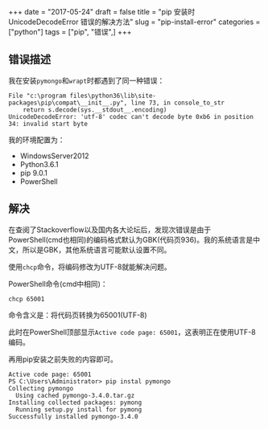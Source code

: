 +++
date = "2017-05-24"
draft = false
title = "pip 安装时 UnicodeDecodeError 错误的解决方法"
slug = "pip-install-error"
categories = ["python"]
tags = ["pip", "错误",]
+++

## 错误描述

我在安装`pymongo`和`wrapt`时都遇到了同一种错误：

```
File "c:\program files\python36\lib\site-packages\pip\compat\__init__.py", line 73, in console_to_str
    return s.decode(sys.__stdout__.encoding)
UnicodeDecodeError: 'utf-8' codec can't decode byte 0xb6 in position 34: invalid start byte
```

我的环境配置为：

- WindowsServer2012
- Python3.6.1
- pip 9.0.1
- PowerShell

## 解决

在查阅了Stackoverflow以及国内各大论坛后，发现次错误是由于PowerShell(cmd也相同)的编码格式默认为GBK(代码页936)。我的系统语言是中文，所以是GBK，其他系统语言可能默认设置不同。

使用`chcp`命令，将编码修改为UTF-8就能解决问题。

PowerShell命令(cmd中相同)：

```
chcp 65001
```
命令含义是：将代码页转换为65001(UTF-8)

此时在PowerShell顶部显示`Active code page: 65001`，这表明正在使用UTF-8编码。

再用pip安装之前失败的内容即可。

```
Active code page: 65001
PS C:\Users\Administrator> pip instal pymongo
Collecting pymongo
  Using cached pymongo-3.4.0.tar.gz
Installing collected packages: pymong
  Running setup.py install for pymong
Successfully installed pymongo-3.4.0
```